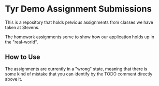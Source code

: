 # Tyr Demo Assignment Submissions

This is a repository that holds previous assignments from classes we have taken at Stevens.

The homework assignments serve to show how our application holds up in the "real-world".

## How to Use

The assignments are currently in a "wrong" state, meaning that there is some kind of mistake that you can identify by the TODO comment directly above it.
